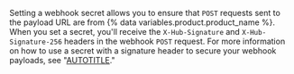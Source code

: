 Setting a webhook secret allows you to ensure that `POST` requests sent to the payload URL are from {% data variables.product.product_name %}. When you set a secret, you'll receive the `X-Hub-Signature` and `X-Hub-Signature-256` headers in the webhook `POST` request. For more information on how to use a secret with a signature header to secure your webhook payloads, see "[AUTOTITLE](/webhooks-and-events/webhooks/securing-your-webhooks)."
